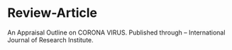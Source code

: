 # Review-Article
An Appraisal Outline on CORONA VIRUS. Published through – International Journal of Research Institute.
